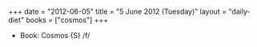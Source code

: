+++
date = "2012-06-05"
title = "5 June 2012 (Tuesday)"
layout = "daily-diet"
books = ["cosmos"]
+++


* Book: Cosmos {S} /f/